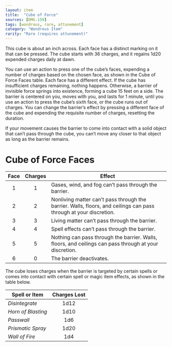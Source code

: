 ```yaml
---
layout: item
title:  "Cube of Force"
sources: [DMG.159]
tags: [wondrous, rare, attunement]
category: "Wondrous Item"
rarity: "Rare (requires attunement)"
---
```


This cube is about an inch across. Each face has a distinct marking on it that can be pressed. The cube starts with 36 charges, and it regains 1d20 expended charges daily at dawn.

You can use an action to press one of the cube’s faces, expending a number of charges based on the chosen face, as shown in the Cube of Force Faces table. Each face has a different effect. If the cube has insufficient charges remaining, nothing happens. Otherwise, a barrier of invisible force springs into existence, forming a cube 15 feet on a side. The barrier is centered on you, moves with you, and lasts for 1 minute, until you use an action to press the cube’s sixth face, or the cube runs out of charges. You can change the barrier’s effect by pressing a different face of the cube and expending the requisite number of charges, resetting the duration.

If your movement causes the barrier to come into contact with a solid object that can’t pass through the cube, you can’t move any closer to that object as long as the barrier remains.

# Cube of Force Faces

Face | Charges | Effect
:-: | :-: | ---
1 | 1 | Gases, wind, and fog can’t pass through the barrier.
2 | 2 | Nonliving matter can’t pass through the barrier. Walls, floors, and ceilings can pass through at your discretion.
3 | 3 | Living matter can’t pass through the barrier.
4 | 4 | Spell effects can’t pass through the barrier.
5 | 5 | Nothing can pass through the barrier. Walls, floors, and ceilings can pass through at your discretion.
6 | 0 | The barrier deactivates.

The cube loses charges when the barrier is targeted by certain spells or comes into contact with certain spell or magic item effects, as shown in the table below.

Spell or Item | Charges Lost
--- | :-:
*Disintegrate* | 1d12
*Horn of Blasting* | 1d10
*Passwall* | 1d6
*Prismatic Spray* | 1d20
*Wall of Fire* | 1d4